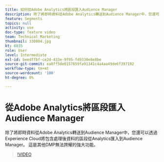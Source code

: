 ```yaml
---
title: 如何從Adobe Analytics將區段匯入Audience Manager
description: 除了將即時資料從Adobe Analytics轉送到Audience Manager中，您還可以透過Experience Cloud將包含處理後資料的區段從Analytics匯入到Audience Manager。 這是其他DMP無法誇耀的強大功能。
feature: Segments
topics: null
activity: use
doc-type: feature video
team: Technical Marketing
thumbnail: 330804.jpg
kt: 6835
role: User
level: Intermediate
exl-id: beedffbf-ce2d-433e-9f95-fd9330e8e8be
source-git-commit: ea8ff5de0157659fa91341c4a4aa49de6f397192
workflow-type: tm+mt
source-wordcount: '100'
ht-degree: 0%

---
```


# 從Adobe Analytics將區段匯入Audience Manager

除了將即時資料從Adobe Analytics轉送到Audience Manager中，您還可以透過Experience Cloud將包含處理後資料的區段從Analytics匯入到Audience Manager。 這是其他DMP無法誇耀的強大功能。

>[!VIDEO](https://video.tv.adobe.com/v/330804/?quality=12&learn=on)
